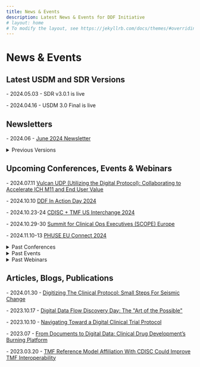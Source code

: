 ```yaml
---
title: News & Events
description: Latest News & Events for DDF Initiative
# layout: home
# To modify the layout, see https://jekyllrb.com/docs/themes/#overriding-theme-defaults
---
```

# News & Events
<p></p>
<H2>Latest USDM and SDR Versions</H2>
<p></p>
- 2024.05.03 - SDR v3.0.1 is live
<p></p>
- 2024.04.16 - USDM 3.0 Final is live
<p></p>
<p></p>
<H2>Newsletters</H2>
<p></p>
- 2024.06 - <a target="_blank" href="https://email.transceleratebiopharmainc.com/digital-data-flow-updates-from-transcelerate-biopharma-1?ecid=ACsprvvbwUbJV_xJrtiTAdm6O9V4KJhc3tHfn1x1BFkN87y3onuoemeOBFCN8FuIjKR4DkVCtbr8&utm_medium=email&_hsenc=p2ANqtz-8FsQQf4dimjNnz1X3rlL5jQklAlGc5dymTIajyK2WXYOvSxfQ7Sl2JWXCbTR0JtBhFoMeFGjmBNx8PouCGNdnp9m83Qw&_hsmi=313526622&utm_content=313526622&utm_source=hs_email">June 2024 Newsletter</a> 
<p></p>
<details>
<summary>Previous Versions</summary>
<p></p>
- 2024.04 - <a target="_blank" href="https://github.com/transcelerate/ddf-home/blob/main/documents/newsletters/Digital%20Data%20Flow%20-%20APR%202024%20Newsletter.png">April 2024 Newsletter</a> 
<p></p>
- 2024.03 - <a target="_blank" href="https://github.com/transcelerate/ddf-home/blob/main/documents/newsletters/Digital%20Data%20Flow%20-%20MAR%202024%20Newsletter.png">March 2024 Newsletter</a> 
<p></p>
- 2023.12 - <a target="_blank" href="https://github.com/transcelerate/ddf-home/blob/main/documents/newsletters/Digital%20Data%20Flow%20-%20DEC%202023%20Newsletter.png">December 2023 Newsletter</a>
<p></p>
- 2023.08 - <a target="_blank" href="https://github.com/transcelerate/ddf-home/blob/main/documents/newsletters/Digital%20Data%20Flow%20-%20AUG%202023%20Newsletter.png">August 2023 Newsletter</a>
<p></p>
- 2023.06 - <a target="_blank" href="https://github.com/transcelerate/ddf-home/blob/main/documents/newsletters/Digital%20Data%20Flow%20-%20JUN%202023%20Newsletter.png">June 2023 Newsletter</a>
<p></p>
- 2023.04 - <a target="_blank" href="https://github.com/transcelerate/ddf-home/blob/main/documents/newsletters/Digital%20Data%20Flow%20-%20APR%202023%20Newsletter.png">April 2023 Newsletter</a>
<p></p>
- 2023.02 - <a target="_blank" href="https://github.com/transcelerate/ddf-home/blob/main/documents/newsletters/Digital%20Data%20Flow%20-%20FEB%202023%20Newsletter.png">Feb 2023 Newsletter</a>
<p></p>
-  <a target="_blank" href="https://github.com/transcelerate/ddf-home/tree/main/documents/newsletters">Older Versions</a>
</details>
<p></p>
<p></p>
<H2>Upcoming Conferences, Events & Webinars</H2>
<p></p>
- 2024.07.11 <a target="_blank" href="https://awarenessandimplementation.transceleratebiopharmainc.com/vulcan_tcb_cdisc__;!!H9nueQsQ!-D-aTCTA-UErzNk0kyc9cVOFzfz4kcZ7QTomLdZ8M0Bo6E2Vo8GoQJHqxXvS0xL0fBbCLXhBFh7BWsPIzJYKsz8uBMh1_VPitaqG53I$">Vulcan UDP (Utilizing the Digital Protocol): Collaborating to Accelerate ICH M11 and End User Value</a>
<p></p>
- 2024.10.10 <a target="_blank" href="https://transcelerate.github.io/ddf-home/ddf-in-action.html">DDF In Action Day 2024</a>
<p></p>
- 2024.10.23-24 <a target="_blank" href="https://www.cdisc.org/events/interchange/2024-cdisc-tmf-us-interchange">CDISC + TMF US Interchange 2024</a>
<p></p>
- 2024.10.29-30 <a target="_blank" href="https://www.scopesummiteurope.com/__;!!H9nueQsQ!-D-aTCTA-UErzNk0kyc9cVOFzfz4kcZ7QTomLdZ8M0Bo6E2Vo8GoQJHqxXvS0xL0fBbCLXhBFh7BWsPIzJYKsz8uBMh1_VPi3fHuvHM$">Summit for Clinical Ops Executives (SCOPE) Europe</a>
<p></p>
- 2024.11.10-13 <a target="_blank" href="https://www.phuse-events.org/attend/frontend/reg/thome.csp?pageID=28735&eventID=45&traceRedir=2">PHUSE EU Connect 2024</a>
<p></p>
<details>
<summary>Past Conferences</summary>
<p></p>
- 2024.07.02 <a target="_blank" href="https://www.cdisc.org/events/webinar/digital-data-flow-project-phase-4-informational-webinar">Digital Data Flow Project Phase 4 Informational Webinar</a>
<p></p>
- 2024.04.22-26 <a target="_blank" href="https://informaconnect.com/data-driven-hybrid-full-decentralized-trials/">Data Driven, Hybrid and Full Decentralized Clinical Trials 2024</a>
<p></p>
- 2023.11.05-08 <a target="_blank" href="https://www.cdisc.org/events/education/external-events/2023/11/phuse-eu-connect-2023">PHUSE EU Connect 2023</a>
<p></p>
- 2023.10.18-19 <a target="_blank" href="https://www.cdisc.org/events/interchange/2023-us-interchange">CDISC US Interchange 2023</a>
<p></p>
- 2023.06.25-29 <a target="_blank" href="https://www.diaglobal.org/en/flagship/dia-2023">DIA Global Annual Meeting 2023</a>
<p></p>
- 2023.04.26-27 <a target="_blank" href="https://www.cdisc.org/events/interchange/2023-europe-interchange">CDISC EU Interchange 2023</a>
<p></p>
- 2023.04.18-20 <a target="_blank" href="https://informaconnect.com/decentralized-clinical-trials/">Decentralized Clinical Trials Conference 2023</a>
<p></p>
</details>
<details>
<summary>Past Events</summary>
<p></p>
- 2023.09.19 <a target="_blank" href="https://transcelerate.github.io/ddf-home/2023_discovery_day.html">DDF Discovery Day</a>
<p></p>
- 2022.09.12 <a target="_blank" href="https://transcelerate.github.io/ddf-home/CaT_home.html">DDF Connectathon</a>
<p></p>
</details>
<details>
<summary>Past Webinars</summary>
<p></p>
- 2023.12.13 <a target="_blank" href="https://www.youtube.com/watch?v=nX86V8TJISw">DDF Modernizing Clinical Trials Using Digitized Protocol Information</a>  
<p></p>
- 2023.09.14 <a target="_blank" href="https://www.cdisc.org/events/webinar/digital-data-flow-project-phase-3-informational-webinar">Digital Data Flow Project Phase 3 Informational Webinar (CDISC)</a> 
<p></p>
- 2022.10.01 <a target="_blank" href="https://www.youtube.com/watch?v=IbmGLtfAW9o">Digital Data Flow DDF Connectathon Results and Outcomes</a>
<p></p>
- 2022.05.11 <a target="_blank" href="https://www.youtube.com/watch?v=II5Cuq4Q7QE">DDF Webinar - Cross Industry Collaboration Part 2</a>  
<p></p>
- 2022.03.01 <a target="_blank" href="https://www.youtube.com/watch?v=O6qqTSz8ls0">DDF Webinar - Cross Industry Collaboration Part 1</a>
<p></p>
- 2021.11.16 <a target="_blank" href="https://www.youtube.com/watch?v=pfTI7aBMv0Y">Digital Data Flow (DDF): Modernizing Clinical Trials by Enabling A Digital Work Flow</a>
<p></p>
- 2019.11.05 <a target="_blank" href="https://www.youtube.com/watch?v=rfFjIM9XG3o">Transforming Clinical Trial Start Up with Digital Data Flow: A Solution Framework</a>
<p></p>
</details>
<p></p>
<p></p>
<H2>Articles, Blogs, Publications</H2>
<p></p>
- 2024.01.30 -  <a target="_blank" href="https://www.clinicalleader.com/doc/digitizing-the-clinical-protocol-small-steps-for-seismic-change-0001">Digitizing The Clinical Protocol: Small Steps For Seismic Change</a>
<p></p>
- 2023.10.17 - <a target="_blank" href="https://www.transceleratebiopharmainc.com/digital-data-flow-discovery-day-the-art-of-the-possible/">Digital Data Flow Discovery Day: The "Art of the Possible"</a>
<p></p>
- 2023.10.10 - <a target="_blank" href="https://www.appliedclinicaltrialsonline.com/view/navigating-toward-a-digital-clinical-trial-protocol">Navigating Toward a Digital Clinical Trial Protocol</a>
<p></p>
- 2023.07 - <a target="_blank" href="https://globalforum.diaglobal.org/issue/july-2023/from-documents-to-digital-data-clinical-drug-developments-burning-platform/">From Documents to Digital Data: Clinical Drug Development’s Burning Platform</a>
<p></p>
- 2023.03.20 - <a target="_blank" href="https://www.clinicalleader.com/doc/tmf-reference-model-affiliation-with-cdisc-could-improve-tmf-interoperability-0001">TMF Reference Model Affiliation With CDISC Could Improve TMF Interoperability</a>
<p></p>



